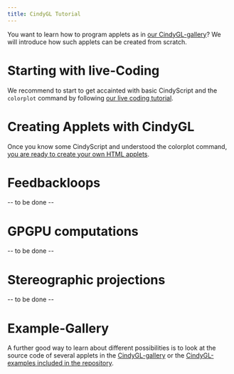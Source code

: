 ```yaml
---
title: CindyGL Tutorial
---
```


You want to learn how to program applets as in [our CindyGL-gallery](/gallery/cindygl/)? We will introduce how such applets can be created from scratch.

# Starting with live-Coding

We recommend to start to get accainted with basic CindyScript and the `colorplot` command by following [our live coding tutorial](livecoding.html).

# Creating Applets with CindyGL

Once you know some CindyScript and understood the colorplot command, [you are ready to create your own HTML applets](creatingapplets.html).

# Feedbackloops

-- to be done --

# GPGPU computations

-- to be done --

# Stereographic projections

-- to be done --

# Example-Gallery

A further good way to learn about different possibilities is to look at the source code of several applets in the [CindyGL-gallery](/gallery/cindygl/) or the [CindyGL-examples included in the repository](/examples/cindygl/).
